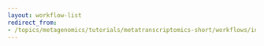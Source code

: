 ```yaml
---
layout: workflow-list
redirect_from:
- /topics/metagenomics/tutorials/metatranscriptomics-short/workflows/index
---
```

